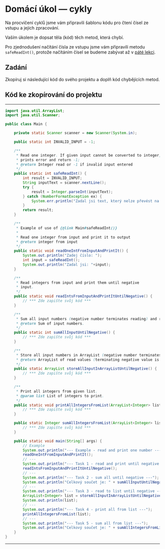 # Domácí úkol &mdash; cykly

Na procvičení cyklů jsme vám připravili šablonu kódu pro čtení čísel ze vstupu a&nbsp;jejich zpracování.

Vaším úkolem je dopsat těla (kód) těch metod, která chybí.

Pro zjednodušení načítání čísla ze vstupu jsme vám připravili metodu `safeReadInt()`, protože načítáním čísel se budeme zabývat až v&nbsp;[páté lekci](https://github.com/ENGETO-Java-Akademie-2021/content/tree/main/lekce_05).

## Zadání

Zkopíruj si následující kód do svého projektu a&nbsp;doplň kód chybějících metod.

## Kód ke zkopírování do projektu

---

```java
import java.util.ArrayList;
import java.util.Scanner;

public class Main {

    private static Scanner scanner = new Scanner(System.in);

    public static int INVALID_INPUT = -1;

    /**
     * Read one integer. If given input cannot be converted to integer,
     * prints error and return -1;
     * @return Integer read or -1 if invalid input entered
     */
    public static int safeReadInt() {
        int result = INVALID_INPUT;
        String inputText = scanner.nextLine();
        try {
            result = Integer.parseInt(inputText);
        } catch (NumberFormatException ex) {
            System.err.println("Zadal jsi text, který nelze převést na celé číslo: "+inputText);
        }
        return result;
    }

    /**
     * Example of use of {@link Main#safeReadInt()}
     *
     * Read one integer from input and print it to output
     * @return integer from input
     */
    public static void readOneIntFromInputAndPrintIt() {
        System.out.println("Zadej číslo: ");
        int input = safeReadInt();
        System.out.println("Zadal jsi: "+input);
    }

    /**
     * Read integers from input and print them until negative
     * input.
     */
    public static void readIntsFromInputAndPrintItUntilNegative() {
        // *** Zde zapište svůj kód ***
    }

    /**
     * Sum all input numbers (negative number terminates reading) and return result.
     * @return Sum of input numbers.
     */
    public static int sumAllInputUntilNegative() {
        // *** Zde zapište svůj kód ***
    }

    /**
     * Store all input numbers in ArrayList (negative number terminates reading)
     * @return ArrayList of read values (terminating negative value is included)
     */
    public static ArrayList storeAllInputInArrayListUntilNegative() {
        // *** Zde zapište svůj kód ***
    }

    /**
     * Print all integers from given list.
     * @param list List of integers to print.
     */
    public static void printAllIntegersFromList(ArrayList<Integer> list) {
        // *** Zde zapište svůj kód ***
    }

    public static Integer sumAllIntegersFromList(ArrayList<Integer> list) {
        // *** Zde zapište svůj kód ***
    }

    public static void main(String[] args) {
        // Example
        System.out.println("--- Example - read and print one number ---");
        readOneIntFromInputAndPrintIt();
        // ---
        System.out.println("--- Task 1 - read and print until negative ---");
        readIntsFromInputAndPrintItUntilNegative();
        // ---
        System.out.println("--- Task 2 - sum all until negative ---");
        System.out.println("Celkový součet je: " + sumAllInputUntilNegative());;
        // ---
        System.out.println("--- Task 3 - read to list until negative ---");
        ArrayList<Integer> list = storeAllInputInArrayListUntilNegative();
        System.out.println(list);
        // ---
        System.out.println("--- Task 4 - print all from list ---");
        printAllIntegersFromList(list);
        // ---
        System.out.println("--- Task 5 - sum all from list ---");
        System.out.println("Celkový součet je: " + sumAllIntegersFromList(list));
    }
}
```

---